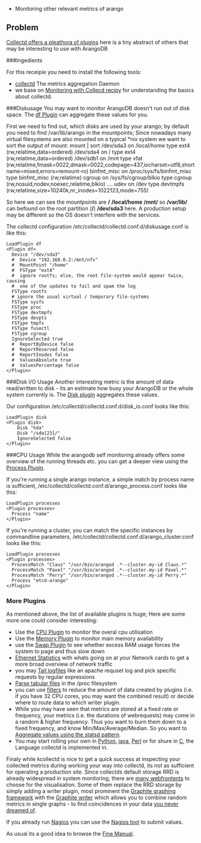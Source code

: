 * Monitoring other relevant metrics of arango

## Problem

[Collectd offers a pleathora of plugins](https://collectd.org/wiki/index.php/Table_of_Plugins) here is a tiny abstract of others that may be interesting to use with ArangoDB


###Ingedients

For this receipie you need to install the following tools:

  * [collectd](https://collectd.org/) The metrics aggregation Daemon
  * we base on [Monitoring with Collecd recipy](MonitoringWithCollectd.html) for understanding the basics about collectd.

###Diskusage
You may want to monitor ArangoDB doesn't run out of disk space. The [df Plugin](https://collectd.org/wiki/index.php/Plugin:DF) can aggregate these values for you.

First we need to find out, which disks are used by your arango; by default you need to find /var/lib/arango in the mountpoints; Since nowadays many virtual filesystems are also mounted on a typical *nix system we want to sort the output of mount:
    mount | sort
    /dev/sda3 on /local/home type ext4 (rw,relatime,data=ordered)
    /dev/sda4 on / type ext4 (rw,relatime,data=ordered)
    /dev/sdb1 on /mnt type vfat (rw,relatime,fmask=0022,dmask=0022,codepage=437,iocharset=utf8,shortname=mixed,errors=remount-ro)
    binfmt_misc on /proc/sys/fs/binfmt_misc type binfmt_misc (rw,relatime)
    cgroup on /sys/fs/cgroup/blkio type cgroup (rw,nosuid,nodev,noexec,relatime,blkio)
    ....
    udev on /dev type devtmpfs (rw,relatime,size=10240k,nr_inodes=1022123,mode=755)

So here we can see the mountpoints are **/** **/local/home** **/mnt/** so **/var/lib/** can befound on the root partition (**/**) **/dev/sda3** here. A production setup may be different so the OS doesn't interfere with the services.

The collectd configuration /etc/collectd/collectd.conf.d/diskusage.conf is like this:

    LoadPlugin df
    <Plugin df>
      Device "/dev/sda3"
      #  Device "192.168.0.2:/mnt/nfs"
      #  MountPoint "/home"
      #  FSType "ext4"
      #  ignore rootfs; else, the root file-system would appear twice, causing
      #  one of the updates to fail and spam the log
      FSType rootfs
      # ignore the usual virtual / temporary file-systems
      FSType sysfs
      FSType proc
      FSType devtmpfs
      FSType devpts
      FSType tmpfs
      FSType fusectl
      FSType cgroup
      IgnoreSelected true
      #  ReportByDevice false
      #  ReportReserved false
      #  ReportInodes false
      #  ValuesAbsolute true
      #  ValuesPercentage false
    </Plugin>

###Disk I/O Usage
Another interesting metric is the amount of data read/written to disk - its an estimate how busy your ArangoDB or the whole system currently is.
The [Disk plugin](https://collectd.org/wiki/index.php/Plugin:Disk) aggregates these values.

Our configuration /etc/collectd/collectd.conf.d/disk_io.conf looks like this:

    LoadPlugin disk
    <Plugin disk>
    	Disk "hda"
    	Disk "/sda[23]/"
    	IgnoreSelected false
    </Plugin>


###CPU Usage
While the arangodb self monitoring already offers some overview of the running threads etc. you can get a deeper view using the [Process Plugin](https://collectd.org/wiki/index.php/Plugin:Processes).

If you're running a single arango instance, a simple match by process name is sufficient, /etc/collectd/collectd.conf.d/arango_process.conf looks like this:

    LoadPlugin processes
    <Plugin processes>
      Process "name"
    </Plugin>

If you're running a cluster, you can match the specific instances by commandline parameters, /etc/collectd/collectd.conf.d/arango_cluster.conf looks like this:

    LoadPlugin processes
    <Plugin processes>
      ProcessMatch "Claus" "/usr/bin/arangod .*--cluster.my-id Claus.*"
      ProcessMatch "Pavel" "/usr/bin/arangod .*--cluster.my-id Pavel.*"
      ProcessMatch "Perry" "/usr/bin/arangod .*--cluster.my-id Perry.*"
      Process "etcd-arango"
    </Plugin>

### More Plugins
As mentioned above, the list of available plugins is huge; Here are some more one could consider interesting:
* Use the [CPU Plugin](https://collectd.org/wiki/index.php/CPU) to monitor the overal cpu utilisation
* Use the [Memory Plugin](https://collectd.org/wiki/index.php/Plugin:Memory) to monitor main memory availability
* use the [Swap Plugin](https://collectd.org/documentation/manpages/collectd.conf.5.shtml#plugin_swap) to see whether excess RAM usage forces the system to page and thus slow down
* [Ethernet Statistics](https://collectd.org/wiki/index.php/Plugin:Ethstat) with whats going on at your Network cards to get a more broad overview of network traffic
* you may [Tail logfiles](https://collectd.org/wiki/index.php/Plugin:Tail) like an apache requset log and pick specific requests by regular expressions
* [Parse tabular files](https://collectd.org/wiki/index.php/Plugin:Table) in the /proc filesystem
* you can use [filters](https://collectd.org/documentation/manpages/collectd.conf.5.shtml#filter_configuration) to reduce the amount of data created by plugins (i.e. if you have 32 CPU cores, you may want the combined result) or decide where to route data to which writer plugin.
* While you may have seen that metrics are stored at a fixed rate or frequency, your metrics (i.e. the durations of webrequests) may come in a random & higher frequency. Thus you want to burn them down to a fixed frequency, and know Min/Max/Average/Median. So you want to  [Aggregate values using the statsd pattern](https://collectd.org/wiki/index.php/Plugin:StatsD).
* You may start rolling your own in [Python](https://collectd.org/wiki/index.php/Plugin:Python), [java](https://collectd.org/wiki/index.php/Plugin:Java), [Perl](https://collectd.org/wiki/index.php/Plugin:Perl) or for shure in [C](https://collectd.org/wiki/index.php/Plugin_architecture), the Language collectd is implemented in.

Finaly while kcollectd is nice to get a quick success at inspecting your collected metrics during working your way into collectd, its not as sufficient for operating a production site. Since collectds default storage RRD is already widespread in system monitoring, there are [many webfrontents](https://collectd.org/wiki/index.php/List_of_front-ends) to choose for the visualisation. Some of them replace the RRD storage by simply adding a writer plugin, most prominent the [Graphite graphing framework](http://graphite.wikidot.com/screen-shots) with the [Graphite writer](https://collectd.org/wiki/index.php/Plugin:Write_Graphite) which allows you to combine random metrics in single graphs - to find coincidences in your data [you never dreamed of](http://metrics20.org/media/). 

If you already run [Nagios](http://www.nagios.org) you can use the [Nagios tool](https://collectd.org/documentation/manpages/collectd-nagios.1.shtml) to submit values.

As usual its a good idea to browse the [Fine Manual](https://collectd.org/documentation.shtml).
